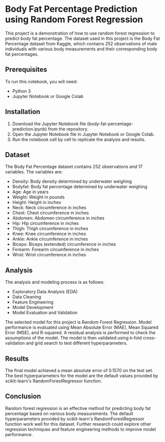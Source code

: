 # Body Fat Percentage Prediction using Random Forest Regression

This project is a demonstration of how to use random forest regression to predict body fat percentage. The dataset used in this project is the Body Fat Percentage dataset from Kaggle, which contains 252 observations of male individuals with various body measurements and their corresponding body fat percentages.

## Prerequisites

To run this notebook, you will need:

- Python 3
- Jupyter Notebook or Google Colab

## Installation

1. Download the Jupyter Notebook file (body-fat-percentage-prediction.ipynb) from the repository.
2. Open the Jupyter Notebook file in Jupyter Notebook or Google Colab.
3. Run the notebook cell by cell to replicate the analysis and results.

## Dataset

The Body Fat Percentage dataset contains 252 observations and 17 variables. The variables are:

- Density: Body density determined by underwater weighing
- Bodyfat: Body fat percentage determined by underwater weighing
- Age: Age in years
- Weight: Weight in pounds
- Height: Height in inches
- Neck: Neck circumference in inches
- Chest: Chest circumference in inches
- Abdomen: Abdomen circumference in inches
- Hip: Hip circumference in inches
- Thigh: Thigh circumference in inches
- Knee: Knee circumference in inches
- Ankle: Ankle circumference in inches
- Biceps: Biceps (extended) circumference in inches
- Forearm: Forearm circumference in inches
- Wrist: Wrist circumference in inches

## Analysis

The analysis and modeling process is as follows:

- Exploratory Data Analysis (EDA)
- Data Cleaning
- Feature Engineering
- Model Development
- Model Evaluation and Validation

The selected model for this project is Random Forest Regression. Model performance is evaluated using Mean Absolute Error (MAE), Mean Squared Error (MSE), and R-squared. A residual analysis is performed to check the assumptions of the model. The model is then validated using k-fold cross-validation and grid search to test different hyperparameters.

## Results

The final model achieved a mean absolute error of 0.1570 on the test set. The best hyperparameters for the model are the default values provided by scikit-learn's RandomForestRegressor function.

## Conclusion

Random forest regression is an effective method for predicting body fat percentage based on various body measurements. The default hyperparameters provided by scikit-learn's RandomForestRegressor function work well for this dataset. Further research could explore other regression techniques and feature engineering methods to improve model performance.
